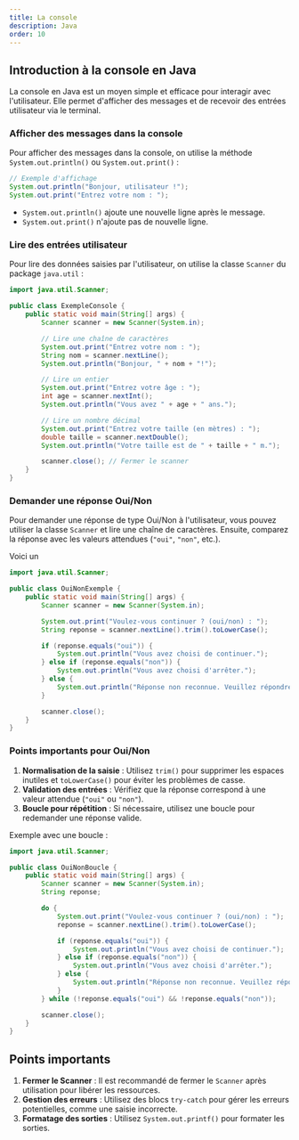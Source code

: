 ```yaml
---
title: La console
description: Java
order: 10
---
```


## Introduction à la console en Java

La console en Java est un moyen simple et efficace pour interagir avec l'utilisateur. Elle permet d'afficher des messages et de recevoir des entrées utilisateur via le terminal.

### Afficher des messages dans la console

Pour afficher des messages dans la console, on utilise la méthode `System.out.println()` ou `System.out.print()` :

```java
// Exemple d'affichage
System.out.println("Bonjour, utilisateur !");
System.out.print("Entrez votre nom : ");
```

- `System.out.println()` ajoute une nouvelle ligne après le message.
- `System.out.print()` n'ajoute pas de nouvelle ligne.

### Lire des entrées utilisateur

Pour lire des données saisies par l'utilisateur, on utilise la classe `Scanner` du package `java.util` :

```java
import java.util.Scanner;

public class ExempleConsole {
    public static void main(String[] args) {
        Scanner scanner = new Scanner(System.in);

        // Lire une chaîne de caractères
        System.out.print("Entrez votre nom : ");
        String nom = scanner.nextLine();
        System.out.println("Bonjour, " + nom + "!");

        // Lire un entier
        System.out.print("Entrez votre âge : ");
        int age = scanner.nextInt();
        System.out.println("Vous avez " + age + " ans.");

        // Lire un nombre décimal
        System.out.print("Entrez votre taille (en mètres) : ");
        double taille = scanner.nextDouble();
        System.out.println("Votre taille est de " + taille + " m.");

        scanner.close(); // Fermer le scanner
    }
}
```

### Demander une réponse Oui/Non

Pour demander une réponse de type Oui/Non à l'utilisateur, vous pouvez utiliser la classe `Scanner` et lire une chaîne de caractères. Ensuite, comparez la réponse avec les valeurs attendues (`"oui"`, `"non"`, etc.).

Voici un 

```java
import java.util.Scanner;

public class OuiNonExemple {
    public static void main(String[] args) {
        Scanner scanner = new Scanner(System.in);

        System.out.print("Voulez-vous continuer ? (oui/non) : ");
        String reponse = scanner.nextLine().trim().toLowerCase();

        if (reponse.equals("oui")) {
            System.out.println("Vous avez choisi de continuer.");
        } else if (reponse.equals("non")) {
            System.out.println("Vous avez choisi d'arrêter.");
        } else {
            System.out.println("Réponse non reconnue. Veuillez répondre par 'oui' ou 'non'.");
        }

        scanner.close();
    }
}
```

### Points importants pour Oui/Non

1. **Normalisation de la saisie** : Utilisez `trim()` pour supprimer les espaces inutiles et `toLowerCase()` pour éviter les problèmes de casse.
2. **Validation des entrées** : Vérifiez que la réponse correspond à une valeur attendue (`"oui"` ou `"non"`).
3. **Boucle pour répétition** : Si nécessaire, utilisez une boucle pour redemander une réponse valide.

Exemple avec une boucle :

```java
import java.util.Scanner;

public class OuiNonBoucle {
    public static void main(String[] args) {
        Scanner scanner = new Scanner(System.in);
        String reponse;

        do {
            System.out.print("Voulez-vous continuer ? (oui/non) : ");
            reponse = scanner.nextLine().trim().toLowerCase();

            if (reponse.equals("oui")) {
                System.out.println("Vous avez choisi de continuer.");
            } else if (reponse.equals("non")) {
                System.out.println("Vous avez choisi d'arrêter.");
            } else {
                System.out.println("Réponse non reconnue. Veuillez répondre par 'oui' ou 'non'.");
            }
        } while (!reponse.equals("oui") && !reponse.equals("non"));

        scanner.close();
    }
}
```

## Points importants

1. **Fermer le Scanner** : Il est recommandé de fermer le `Scanner` après utilisation pour libérer les ressources.
2. **Gestion des erreurs** : Utilisez des blocs `try-catch` pour gérer les erreurs potentielles, comme une saisie incorrecte.
3. **Formatage des sorties** : Utilisez `System.out.printf()` pour formater les sorties.



